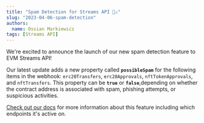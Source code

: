 ```yaml
---
title: "Spam Detection for Streams API 🧐⚠️"
slug: "2023-04-06-spam-detection"
authors:
  name: Ossian Markiewicz
tags: [Streams API]
---
```


We're excited to announce the launch of our new spam detection feature to EVM Streams API! 

Our latest update adds a new property called **`possibleSpam`** for the following items in the webhook: `erc20Transfers`, `erc20Approvals`, `nftTokenApprovals`, and `nftTransfers`. This property can be **`true`** or **`false`**,depending on whether the contract address is associated with spam, phishing attempts, or suspicious activities.

[Check out our docs](/streams-api/evm/spam-detection) for more information about this feature including which endpoints it's active on.
